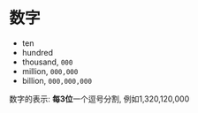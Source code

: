 # 数字

- ten
- hundred
- thousand, `000`
- million, `000,000`
- billion, `000,000,000`


数字的表示: **每3位**一个逗号分割, 例如1,320,120,000